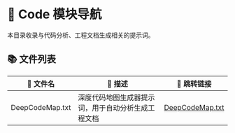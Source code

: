 # 📂 Code 模块导航

本目录收录与代码分析、工程文档生成相关的提示词。

## 📚 文件列表

| 📄 文件名 | 📄 描述 | 🔗 跳转链接 |
|-----------|--------|-------------|
| DeepCodeMap.txt | 深度代码地图生成器提示词，用于自动分析生成工程文档 | [DeepCodeMap.txt](DeepCodeMap.txt) |

